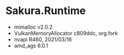 # Sakura.Runtime

- mimalloc v2.0.2
- VulkanMemoryAllocator c809ddc, org.fork
- nvapi R460, 2021/03/16
- amd_ags 6.0.1